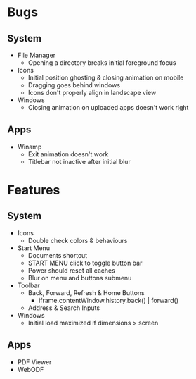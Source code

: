 # Bugs

## System

- File Manager
  - Opening a directory breaks initial foreground focus
- Icons
  - Initial position ghosting & closing animation on mobile
  - Dragging goes behind windows
  - Icons don't properly align in landscape view
- Windows
  - Closing animation on uploaded apps doesn't work right

## Apps

- Winamp
  - Exit animation doesn't work
  - Titlebar not inactive after initial blur

# Features

## System

- Icons
  - Double check colors & behaviours
- Start Menu
  - Documents shortcut
  - START MENU click to toggle button bar
  - Power should reset all caches
  - Blur on menu and buttons submenu
- Toolbar
  - Back, Forward, Refresh & Home Buttons
    - iframe.contentWindow.history.back() | forward()
  - Address & Search Inputs
- Windows
  - Initial load maximized if dimensions > screen

## Apps

- PDF Viewer
- WebODF
